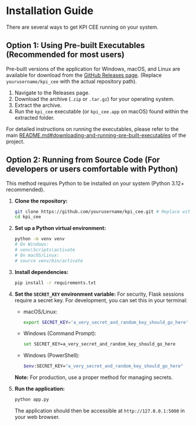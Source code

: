 # Installation Guide

There are several ways to get KPI CEE running on your system.

## Option 1: Using Pre-built Executables (Recommended for most users)

Pre-built versions of the application for Windows, macOS, and Linux are available for download from the [GitHub Releases page](https://github.com/yourusername/kpi_cee/releases). (Replace `yourusername/kpi_cee` with the actual repository path).

1.  Navigate to the Releases page.
2.  Download the archive (`.zip` or `.tar.gz`) for your operating system.
3.  Extract the archive.
4.  Run the `kpi_cee` executable (or `kpi_cee.app` on macOS) found within the extracted folder.

For detailed instructions on running the executables, please refer to the main [README.md#downloading-and-running-pre-built-executables](../README.md#downloading-and-running-pre-built-executables) of the project.

## Option 2: Running from Source Code (For developers or users comfortable with Python)

This method requires Python to be installed on your system (Python 3.12+ recommended).

1.  **Clone the repository:**
    ```bash
    git clone https://github.com/yourusername/kpi_cee.git # Replace with your actual repository path
    cd kpi_cee
    ```

2.  **Set up a Python virtual environment:**
    ```bash
    python -m venv venv
    # On Windows:
    # venv\Scripts\activate
    # On macOS/Linux:
    # source venv/bin/activate
    ```

3.  **Install dependencies:**
    ```bash
    pip install -r requirements.txt
    ```

4.  **Set the `SECRET_KEY` environment variable:**
    For security, Flask sessions require a secret key. For development, you can set this in your terminal:
    *   macOS/Linux:
        ```bash
        export SECRET_KEY='a_very_secret_and_random_key_should_go_here'
        ```
    *   Windows (Command Prompt):
        ```bash
        set SECRET_KEY=a_very_secret_and_random_key_should_go_here
        ```
    *   Windows (PowerShell):
        ```bash
        $env:SECRET_KEY="a_very_secret_and_random_key_should_go_here"
        ```
    **Note:** For production, use a proper method for managing secrets.

5.  **Run the application:**
    ```bash
    python app.py
    ```
    The application should then be accessible at `http://127.0.0.1:5000` in your web browser. 
